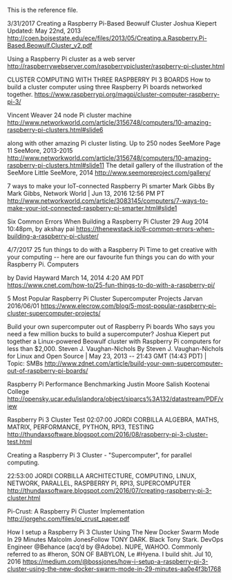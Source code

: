 This is the reference file.

3/31/2017
Creating a Raspberry Pi-Based Beowulf Cluster
Joshua Kiepert
Updated: May 22nd, 2013
http://coen.boisestate.edu/ece/files/2013/05/Creating.a.Raspberry.Pi-Based.Beowulf.Cluster_v2.pdf

Using a Raspberry Pi cluster as a web server
http://raspberrywebserver.com/raspberrypicluster/raspberry-pi-cluster.html

CLUSTER COMPUTING WITH THREE RASPBERRY PI 3 BOARDS
How to build a cluster computer using three Raspberry Pi boards networked together.
https://www.raspberrypi.org/magpi/cluster-computer-raspberry-pi-3/

Vincent Weaver
24 node Pi cluster machine
http://www.networkworld.com/article/3156748/computers/10-amazing-raspberry-pi-clusters.html#slide6

along with other amazing Pi cluster listing.
Up to 250 nodes SeeMore Page 11
SeeMore, 2013-2015
http://www.networkworld.com/article/3156748/computers/10-amazing-raspberry-pi-clusters.html#slide11
The detail gallery of the illustration of the SeeMore
Little SeeMore, 2014
http://www.seemoreproject.com/gallery/


7 ways to make your IoT-connected Raspberry Pi smarter
 Mark Gibbs By Mark Gibbs, Network World | Jun 13, 2016 12:56 PM PT
 http://www.networkworld.com/article/3083145/computers/7-ways-to-make-your-iot-connected-raspberry-pi-smarter.html#slide1

 Six Common Errors When Building a Raspberry Pi Cluster
 29 Aug 2014 10:48pm, by akshay pai
 https://thenewstack.io/6-common-errors-when-building-a-raspberry-pi-cluster/

4/7/2017
25 fun things to do with a Raspberry Pi
Time to get creative with your computing -- here are our favourite fun things you can do with your Raspberry Pi.
Computers

by David Hayward
March 14, 2014 4:20 AM PDT
https://www.cnet.com/how-to/25-fun-things-to-do-with-a-raspberry-pi/

5 Most Popular Raspberry Pi Cluster Supercomputer Projects
 Jarvan    2016/06/01
https://www.elecrow.com/blog/5-most-popular-raspberry-pi-cluster-supercomputer-projects/

Build your own supercomputer out of Raspberry Pi boards
Who says you need a few million bucks to build a supercomputer? Joshua Kiepert put together a Linux-powered Beowulf cluster with Raspberry Pi computers for less than $2,000.
 Steven J. Vaughan-Nichols
By Steven J. Vaughan-Nichols for Linux and Open Source | May 23, 2013 -- 21:43 GMT (14:43 PDT) | Topic: SMBs
http://www.zdnet.com/article/build-your-own-supercomputer-out-of-raspberry-pi-boards/

Raspberry Pi
Performance Benchmarking
Justin Moore
Salish Kootenai College
http://opensky.ucar.edu/islandora/object/siparcs%3A132/datastream/PDF/view

Raspberry Pi 3 Cluster Test
 02:07:00  JORDI CORBILLA  ALGEBRA, MATHS, MATRIX, PERFORMANCE, PYTHON, RPI3, TESTING
http://thundaxsoftware.blogspot.com/2016/08/raspberry-pi-3-cluster-test.html

Creating a Raspberry Pi 3 Cluster - "Supercomputer", for parallel computing.

 22:53:00  JORDI CORBILLA  ARCHITECTURE, COMPUTING, LINUX, NETWORK, PARALLEL, RASPBERRY PI, RPI3, SUPERCOMPUTER
http://thundaxsoftware.blogspot.com/2016/07/creating-raspberry-pi-3-cluster.html

Pi-Crust: A Raspberry Pi Cluster Implementation
http://jorgehc.com/files/pi_crust_paper.pdf

How I setup a Raspberry Pi 3 Cluster Using The New Docker Swarm Mode In 29 Minutes
Malcolm JonesFollow
TONY DARK. Black Tony Stark. DevOps Engineer @Behance (acq’d by @Adobe). NUPE, WAHOO. Commonly referred to as #heron, SON OF BABYLON, Le #Hyena. I build shit.
Jul 10, 2016
https://medium.com/@bossjones/how-i-setup-a-raspberry-pi-3-cluster-using-the-new-docker-swarm-mode-in-29-minutes-aa0e4f3b1768
